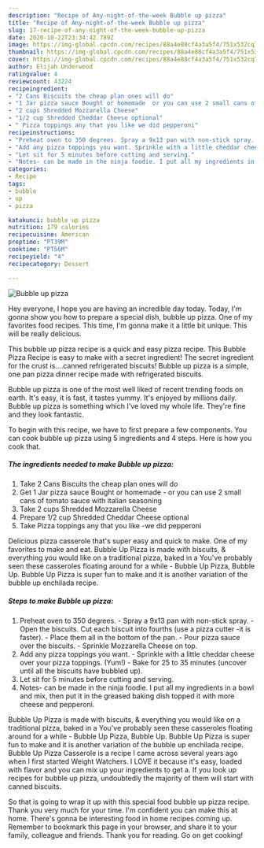 ```yaml
---
description: "Recipe of Any-night-of-the-week Bubble up pizza"
title: "Recipe of Any-night-of-the-week Bubble up pizza"
slug: 17-recipe-of-any-night-of-the-week-bubble-up-pizza
date: 2020-10-22T23:34:42.789Z
image: https://img-global.cpcdn.com/recipes/88a4e88cf4a3a5f4/751x532cq70/bubble-up-pizza-recipe-main-photo.jpg
thumbnail: https://img-global.cpcdn.com/recipes/88a4e88cf4a3a5f4/751x532cq70/bubble-up-pizza-recipe-main-photo.jpg
cover: https://img-global.cpcdn.com/recipes/88a4e88cf4a3a5f4/751x532cq70/bubble-up-pizza-recipe-main-photo.jpg
author: Elijah Underwood
ratingvalue: 4
reviewcount: 43224
recipeingredient:
- "2 Cans Biscuits the cheap plan ones will do"
- "1 Jar pizza sauce Bought or homemade  or you can use 2 small cans of tomato sauce with italian seasoning"
- "2 cups Shredded Mozzarella Cheese"
- "1/2 cup Shredded Cheddar Cheese optional"
- " Pizza toppings any that you like we did pepperoni"
recipeinstructions:
- "Preheat oven to 350 degrees. Spray a 9x13 pan with non-stick spray. Open the biscuits. Cut each biscuit into fourths (use a pizza cutter -it is faster). Place them all in the bottom of the pan. Pour pizza sauce over the biscuits. Sprinkle Mozzarella Cheese on top."
- "Add any pizza toppings you want. Sprinkle with a little cheddar cheese over your pizza toppings. (Yum!) Bake for 25 to 35 minutes (uncover until all the biscuits have bubbled up)."
- "Let sit for 5 minutes before cutting and serving."
- "Notes- can be made in the ninja foodie. I put all my ingredients in a bowl and mix, then put it in the greased baking dish topped it with more cheese and pepperoni."
categories:
- Recipe
tags:
- bubble
- up
- pizza

katakunci: bubble up pizza 
nutrition: 179 calories
recipecuisine: American
preptime: "PT39M"
cooktime: "PT56M"
recipeyield: "4"
recipecategory: Dessert

---
```



![Bubble up pizza](https://img-global.cpcdn.com/recipes/88a4e88cf4a3a5f4/751x532cq70/bubble-up-pizza-recipe-main-photo.jpg)

Hey everyone, I hope you are having an incredible day today. Today, I'm gonna show you how to prepare a special dish, bubble up pizza. One of my favorites food recipes. This time, I'm gonna make it a little bit unique. This will be really delicious.

This bubble up pizza recipe is a quick and easy pizza recipe. This Bubble Pizza Recipe is easy to make with a secret ingredient! The secret ingredient for the crust is….canned refrigerated biscuits! Bubble up pizza is a simple, one pan pizza dinner recipe made with refrigerated biscuits.

Bubble up pizza is one of the most well liked of recent trending foods on earth. It's easy, it is fast, it tastes yummy. It's enjoyed by millions daily. Bubble up pizza is something which I've loved my whole life. They're fine and they look fantastic.


To begin with this recipe, we have to first prepare a few components. You can cook bubble up pizza using 5 ingredients and 4 steps. Here is how you cook that.

<!--inarticleads1-->

##### The ingredients needed to make Bubble up pizza:

1. Take 2 Cans Biscuits the cheap plan ones will do
1. Get 1 Jar pizza sauce Bought or homemade - or you can use 2 small cans of tomato sauce with italian seasoning
1. Take 2 cups Shredded Mozzarella Cheese
1. Prepare 1/2 cup Shredded Cheddar Cheese optional
1. Take  Pizza toppings any that you like -we did pepperoni


Delicious pizza casserole that&#39;s super easy and quick to make. One of my favorites to make and eat. Bubble Up Pizza is made with biscuits, &amp; everything you would like on a traditional pizza, baked in a You&#39;ve probably seen these casseroles floating around for a while - Bubble Up Pizza, Bubble Up. Bubble Up Pizza is super fun to make and it is another variation of the bubble up enchilada recipe. 

<!--inarticleads2-->

##### Steps to make Bubble up pizza:

1. Preheat oven to 350 degrees. - Spray a 9x13 pan with non-stick spray. - Open the biscuits. Cut each biscuit into fourths (use a pizza cutter -it is faster). - Place them all in the bottom of the pan. - Pour pizza sauce over the biscuits. - Sprinkle Mozzarella Cheese on top.
1. Add any pizza toppings you want. - Sprinkle with a little cheddar cheese over your pizza toppings. (Yum!) - Bake for 25 to 35 minutes (uncover until all the biscuits have bubbled up).
1. Let sit for 5 minutes before cutting and serving.
1. Notes- can be made in the ninja foodie. I put all my ingredients in a bowl and mix, then put it in the greased baking dish topped it with more cheese and pepperoni.


Bubble Up Pizza is made with biscuits, &amp; everything you would like on a traditional pizza, baked in a You&#39;ve probably seen these casseroles floating around for a while - Bubble Up Pizza, Bubble Up. Bubble Up Pizza is super fun to make and it is another variation of the bubble up enchilada recipe. Bubble Up Pizza Casserole is a recipe I came across several years ago when I first started Weight Watchers. I LOVE it because it&#39;s easy, loaded with flavor and you can mix up your ingredients to get a. If you look up recipes for bubble up pizza, undoubtedly the majority of them will start with canned biscuits. 

So that is going to wrap it up with this special food bubble up pizza recipe. Thank you very much for your time. I'm confident you can make this at home. There's gonna be interesting food in home recipes coming up. Remember to bookmark this page in your browser, and share it to your family, colleague and friends. Thank you for reading. Go on get cooking!
